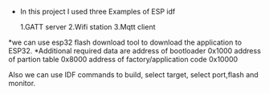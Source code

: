 - In this project I used three Examples of ESP idf

  1.GATT server
  2.Wifi station
  3.Mqtt client

*we can use esp32 flash download tool to download the application to ESP32.
*Additional required data are
address of bootloader 0x1000
address of partion table 0x8000
address of factory/application code 0x10000

Also we can use IDF commands to build, select target, select port,flash and monitor.
